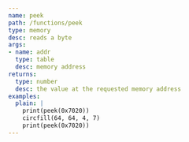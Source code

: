 ```yaml
---
name: peek
path: /functions/peek
type: memory
desc: reads a byte
args:
- name: addr
  type: table
  desc: memory address
returns:
  type: number
  desc: the value at the requested memory address
examples:
  plain: |
    print(peek(0x7020))
    circfill(64, 64, 4, 7)
    print(peek(0x7020))
---
```


